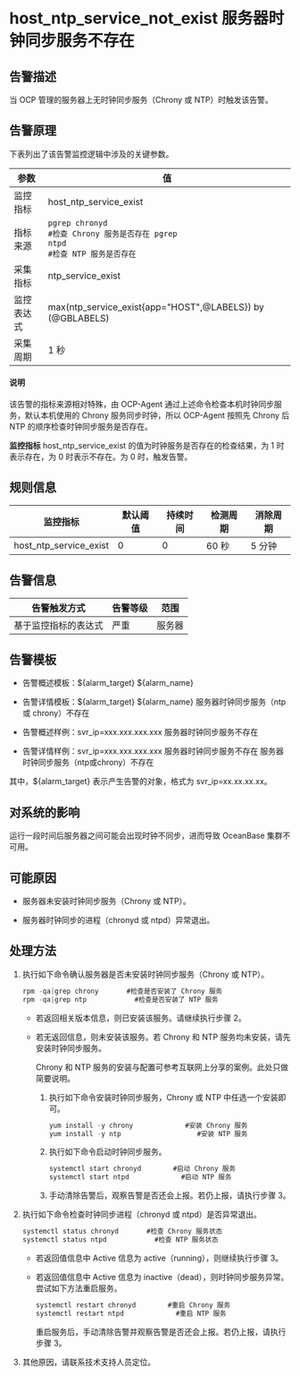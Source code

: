 host_ntp_service_not_exist 服务器时钟同步服务不存在
============================================================



告警描述
-------------------------

当 OCP 管理的服务器上无时钟同步服务（Chrony 或 NTP）时触发该告警。

告警原理
-------------------------

下表列出了该告警监控逻辑中涉及的关键参数。


|  参数   |                                                          值                                                          |
|-------|---------------------------------------------------------------------------------------------------------------------|
| 监控指标  | host_ntp_service_exist                                                                                              |
| 指标来源  |<code>pgrep chronyd</br>#检查 Chrony 服务是否存在 pgrep ntpd</br>#检查 NTP 服务是否存在</code> |
| 采集指标  | ntp_service_exist                                                                                                   |
| 监控表达式 | max(ntp_service_exist{app="HOST",@LABELS}) by (@GBLABELS)                                                           |
| 采集周期  | 1 秒                                                                                                                 |


<main id="notice" type='explain'><h4>说明</h4><p>该告警的指标来源相对特殊，由 OCP-Agent 通过上述命令检查本机时钟同步服务，默认本机使用的 Chrony 服务同步时钟，所以 OCP-Agent 按照先 Chrony 后 NTP 的顺序检查时钟同步服务是否存在。</p></main>



**监控指标** host_ntp_service_exist 的值为时钟服务是否存在的检查结果，为 1 时表示存在，为 0 时表示不存在。为 0 时，触发告警。

**规则信息**
-----------------------------



|          监控指标          | 默认阈值 | 持续时间 | 检测周期 | 消除周期 |
|------------------------|------|------|------|------|
| host_ntp_service_exist | 0    | 0    | 60 秒 | 5 分钟 |



**告警信息**
-----------------------------



|   告警触发方式   | 告警等级 | 范围  |
|------------|------|-----|
| 基于监控指标的表达式 | 严重   | 服务器 |



告警模板
-------------------------

* 告警概述模板：${alarm_target} ${alarm_name}



* 告警详情模板：${alarm_target} ${alarm_name} 服务器时钟同步服务（ntp 或 chrony）不存在



* 告警概述样例：svr_ip=xxx.xxx.xxx.xxx 服务器时钟同步服务不存在



* 告警详情样例：svr_ip=xxx.xxx.xxx.xxx 服务器时钟同步服务不存在 服务器时钟同步服务（ntp或chrony）不存在






其中，${alarm_target} 表示产生告警的对象，格式为 svr_ip=xx.xx.xx.xx。

对系统的影响
---------------------------

运行一段时间后服务器之间可能会出现时钟不同步，进而导致 OceanBase 集群不可用。

可能原因
-------------------------

* 服务器未安装时钟同步服务（Chrony 或 NTP）。



* 服务器时钟同步的进程（chronyd 或 ntpd）异常退出。






处理方法
-------------------------

1. 执行如下命令确认服务器是否未安装时钟同步服务（Chrony 或 NTP）。

   ```java
   rpm -qa|grep chrony       #检查是否安装了 Chrony 服务
   rpm -qa|grep ntp            #检查是否安装了 NTP 服务
   ```


   * 若返回相关版本信息，则已安装该服务。请继续执行步骤 2。



   * 若无返回信息，则未安装该服务。若 Chrony 和 NTP 服务均未安装，请先安装时钟同步服务。

     Chrony 和 NTP 服务的安装与配置可参考互联网上分享的案例。此处只做简要说明。
     1. 执行如下命令安装时钟同步服务，Chrony 或 NTP 中任选一个安装即可。

        ```java
        yum install -y chrony             #安装 Chrony 服务
        yum install -y ntp                   #安装 NTP 服务
        ```



     2. 执行如下命令启动时钟同步服务。

        ```java
        systemctl start chronyd        #启动 Chrony 服务
        systemctl start ntpd             #启动 NTP 服务
        ```



     3. 手动清除告警后，观察告警是否还会上报。若仍上报，请执行步骤 3。









2. 执行如下命令检查时钟同步进程（chronyd 或 ntpd）是否异常退出。

   ```java
   systemctl status chronyd       #检查 Chrony 服务状态
   systemctl status ntpd            #检查 NTP 服务状态
   ```


   * 若返回值信息中 Active 信息为 active（running），则继续执行步骤 3。



   * 若返回值信息中 Active 信息为 inactive（dead），则时钟同步服务异常。尝试如下方法重启服务。

     ```java
     systemctl restart chronyd        #重启 Chrony 服务
     systemctl restart ntpd             #重启 NTP 服务
     ```



     重启服务后，手动清除告警并观察告警是否还会上报。若仍上报，请执行步骤 3。





3. 其他原因，请联系技术支持人员定位。
